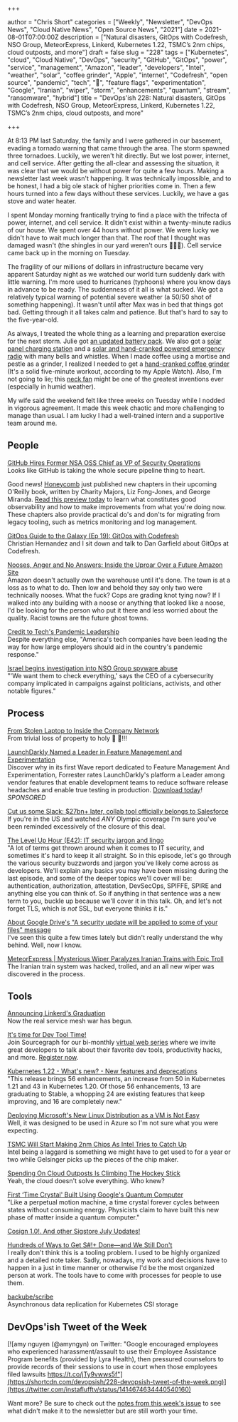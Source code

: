 +++

author = "Chris Short"
categories = ["Weekly", "Newsletter", "DevOps News", "Cloud Native News", "Open Source News", "2021"]
date = 2021-08-01T07:00:00Z
description = ["Natural disasters, GitOps with Codefresh, NSO Group, MeteorExpress, Linkerd, Kubernetes 1.22, TSMC’s 2nm chips, cloud outposts, and more"]
draft = false
slug = "228"
tags = ["Kubernetes", "cloud", "Cloud Native", "DevOps", "security", "GitHub", "GitOps", "power", "service", "management", "Amazon", "leader", "developers", "Intel", "weather", "solar", "coffee grinder", "Apple", "internet", "Codefresh", "open source", "pandemic", "tech", "🤬", "feature flags", "experimentation", "Google", "Iranian", "wiper", "storm", "enhancements", "quantum", "stream", "ransomware", "hybrid"]
title = "DevOps'ish 228: Natural disasters, GitOps with Codefresh, NSO Group, MeteorExpress, Linkerd, Kubernetes 1.22, TSMC’s 2nm chips, cloud outposts, and more"

+++

At 8:13 PM last Saturday, the family and I were gathered in our basement, evading a tornado warning that came through the area. The storm spawned three tornadoes. Luckily, we weren't hit directly. But we lost power, internet, and cell service. After getting the all-clear and assessing the situation, it was clear that we would be without power for quite a few hours. Making a newsletter last week wasn't happening. It was technically impossible, and to be honest, I had a big ole stack of higher priorities come in. Then a few hours turned into a few days without these services. Luckily, we have a gas stove and water heater.

I spent Monday morning frantically trying to find a place with the trifecta of power, internet, and cell service. It didn't exist within a twenty-minute radius of our house. We spent over 44 hours without power. We were lucky we didn't have to wait much longer than that. The roof that I thought was damaged wasn't (the shingles in our yard weren't ours 😬😬😬). Cell service came back up in the morning on Tuesday.

The fragility of our millions of dollars in infrastructure became very apparent Saturday night as we watched our world turn suddenly dark with little warning. I'm more used to hurricanes (typhoons) where you know days in advance to be ready. The suddenness of it all is what sucked. We got a relatively typical warning of potential severe weather (a 50/50 shot of something happening). It wasn't until after Max was in bed that things got bad. Getting through it all takes calm and patience. But that's hard to say to the five-year-old.

As always, I treated the whole thing as a learning and preparation exercise for the next storm. Julie got [an updated battery pack](https://amzn.to/3xr4GCZ). We also got a [solar panel charging station](https://amzn.to/3iddNmg) and a [solar and hand-cranked powered emergency radio](https://amzn.to/3j7JufW) with many bells and whistles. When I made coffee using a mortise and pestle as a grinder, I realized I needed to get a [hand-cranked coffee grinder](https://amzn.to/3ihOZJC) (It's a solid five-minute workout, according to my Apple Watch). Also, I'm not going to lie; this [neck fan](https://amzn.to/3C1eNlh) might be one of the greatest inventions ever (especially in humid weather).

My wife said the weekend felt like three weeks on Tuesday while I nodded in vigorous agreement. It made this week chaotic and more challenging to manage than usual. I am lucky I had a well-trained intern and a supportive team around me.

## People

[GitHub Hires Former NSA OSS Chief as VP of Security Operations](https://thenewstack.io/github-hires-former-nsa-oss-chief-as-vp-of-security-operations/)  
Looks like GitHub is taking the whole secure pipeline thing to heart.

Good news! [Honeycomb](https://ui.honeycomb.io/signup/?&utm_source=devopsish&utm_medium=newsletter&utm_campaign=ad&utm_content=product-signup) just published new chapters in their upcoming O'Reilly book, written by Charity Majors, Liz Fong-Jones, and George Miranda. [Read this preview today](https://info.honeycomb.io/observability-engineering-oreilly-book-preview-0?&utm_source=devopsish&utm_medium=newsletter&utm_campaign=ad&utm_content=devopsish&utm_adgroup) to learn what constitutes good observability and how to make improvements from what you're doing now. These chapters also provide practical do's and don'ts for migrating from legacy tooling, such as metrics monitoring and log management.

[GitOps Guide to the Galaxy (Ep 19): GitOps with Codefresh](https://www.youtube.com/watch?v=czQlQ0z-21o)  
Christian Hernandez and I sit down and talk to Dan Garfield about GitOps at Codefresh.

[Nooses, Anger and No Answers: Inside the Uproar Over a Future Amazon Site](https://www.nytimes.com/2021/07/30/technology/amazon-nooses-warehouse.html)  
Amazon doesn't actually own the warehouse until it's done. The town is at a loss as to what to do. Then low and behold they say only two were technically nooses. What the fuck? Cops are grading knot tying now? If I walked into any building with a noose or anything that looked like a noose, I'd be looking for the person who put it there and less worried about the quality. Racist towns are the future ghost towns.

[Credit to Tech's Pandemic Leadership](https://www.nytimes.com/2021/07/30/technology/tech-companies-pandemic.html)  
Despite everything else, "America's tech companies have been leading the way for how large employers should aid in the country's pandemic response."

[Israel begins investigation into NSO Group spyware abuse](https://www.technologyreview.com/2021/07/28/1030244/israel-investigation-nso-group-pegasus-spyware/)  
"'We want them to check everything,' says the CEO of a cybersecurity company implicated in campaigns against politicians, activists, and other notable figures."

## Process

[From Stolen Laptop to Inside the Company Network](https://dolosgroup.io/blog/2021/7/9/from-stolen-laptop-to-inside-the-company-network)  
From trivial loss of property to holy 🤬 🤬!!!

[LaunchDarkly Named a Leader in Feature Management and Experimentation](https://learn.launchdarkly.com/forrester-wave/?utm_source=devopsish&utm_medium=news_pod&utm_campaign=21q2-newsletter&utm_content=ebook_forrester_newwave)  
Discover why in its first Wave report dedicated to Feature Management And Experimentation, Forrester rates LaunchDarkly's platform a Leader among vendor features that enable development teams to reduce software release headaches and enable true testing in production. [Download today](https://learn.launchdarkly.com/forrester-wave/?utm_source=devopsish&utm_medium=news_pod&utm_campaign=21q2-newsletter&utm_content=ebook_forrester_newwave)! *SPONSORED*

[Cut us some Slack: $27bn+ later, collab tool officially belongs to Salesforce](https://www.theregister.com/2021/07/22/salesforce_slack_acquisition_closes/)  
If you're in the US and watched *ANY* Olympic coverage I'm sure you've been reminded excessively of the closure of this deal.

[The Level Up Hour (E42): IT security jargon and lingo](https://www.youtube.com/watch?v=Y3uvNzJRExk)  
"A lot of terms get thrown around when it comes to IT security, and sometimes it's hard to keep it all straight. So in this episode, let's go through the various security buzzwords and jargon you've likely come across as developers. We'll explain any basics you may have been missing during the last episode, and some of the deeper topics we'll cover will be: authentication, authorization, attestation, DevSecOps, SPIFFE, SPIRE and anything else you can think of. So if anything in that sentence was a new term to you, buckle up because we'll cover it in this talk. Oh, and let's not forget TLS, which is *not* SSL, but everyone thinks it is."

[About Google Drive's "A security update will be applied to some of your files" message](https://www.ghacks.net/2021/07/29/about-google-drives-a-security-update-will-be-applied-to-some-of-your-files-message/)  
I've seen this quite a few times lately but didn't really understand the why behind. Well, now I know.

[MeteorExpress | Mysterious Wiper Paralyzes Iranian Trains with Epic Troll](https://labs.sentinelone.com/meteorexpress-mysterious-wiper-paralyzes-iranian-trains-with-epic-troll/)  
The Iranian train system was hacked, trolled, and an all new wiper was discovered in the process.

## Tools

[Announcing Linkerd's Graduation](https://linkerd.io/2021/07/28/announcing-cncf-graduation/)  
Now the real service mesh war has begun.

[It's time for Dev Tool Time!](https://info.sourcegraph.com/dev-tool-time?utm_source=devopsish&utm_medium=text&utm_campaign=dev-tool-time&utm_content=event-text)  
Join Sourcegraph for our bi-monthly [virtual web series](https://info.sourcegraph.com/dev-tool-time?utm_source=devopsish&utm_medium=text&utm_campaign=dev-tool-time&utm_content=event-text) where we invite great developers to talk about their favorite dev tools, productivity hacks, and more. [Register now](https://info.sourcegraph.com/dev-tool-time?utm_source=devopsish&utm_medium=text&utm_campaign=dev-tool-time&utm_content=event-text).

[Kubernetes 1.22 - What's new? - New features and deprecations](https://sysdig.com/blog/kubernetes-1-22-whats-new/)  
"This release brings 56 enhancements, an increase from 50 in Kubernetes 1.21 and 43 in Kubernetes 1.20. Of those 56 enhancements, 13 are graduating to Stable, a whopping 24 are existing features that keep improving, and 16 are completely new."

[Deploying Microsoft's New Linux Distribution as a VM is Not Easy](https://thenewstack.io/deploying-microsofts-new-linux-distribution-as-a-vm-is-not-easy/)  
Well, it was designed to be used in Azure so I'm not sure what you were expecting.

[TSMC Will Start Making 2nm Chips As Intel Tries to Catch Up](https://gizmodo.com/tsmc-will-start-making-2nm-chips-as-intel-tries-to-catc-1847381091)  
Intel being a laggard is something we might have to get used to for a year or two while Gelsinger picks up the pieces of the chip maker.

[Spending On Cloud Outposts Is Climbing The Hockey Stick](https://www.nextplatform.com/2021/07/30/spending-on-cloud-outposts-is-climbing-the-hockey-stick/)  
Yeah, the cloud doesn't solve everything. Who knew?

[First ‘Time Crystal' Built Using Google's Quantum Computer](https://www.quantamagazine.org/first-time-crystal-built-using-googles-quantum-computer-20210730/)  
"Like a perpetual motion machine, a time crystal forever cycles between states without consuming energy. Physicists claim to have built this new phase of matter inside a quantum computer."

[Cosign 1.0!. And other Sigstore July Updates!](https://blog.sigstore.dev/cosign-1-0-e82f006f7bc4)

[Hundreds of Ways to Get S#!+ Done—and We Still Don't](https://www.wired.com/story/to-do-apps-failed-productivity-tools/)  
I really don't think this is a tooling problem. I used to be highly organized and a detailed note taker. Sadly, nowadays, my work and decisions have to happen in a just in time manner or otherwise I'd be the most organized person at work. The tools have to come with processes for people to use them.

[backube/scribe](https://github.com/backube/scribe)  
Asynchronous data replication for Kubernetes CSI storage


## DevOps'ish Tweet of the Week

[![amy nguyen (@amyngyn) on Twitter: "Google encouraged employees who experienced harassment/assault to use their Employee Assistance Program benefits (provided by Lyra Health), then pressured counselors to provide records of their sessions to use in court when those employees filed lawsuits https://t.co/jTy9vwws5f"](https://shortcdn.com/devopsish/228-devopsish-tweet-of-the-week.png)](https://twitter.com/instaflufftv/status/1414674634440540160)

Want more? Be sure to check out the [notes from this week's issue](https://github.com/chris-short/devopsish.com/blob/main/content/post/228/notes.md) to see what didn't make it to the newsletter but are still worth your time.
